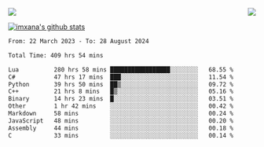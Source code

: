 <p>
  <a href="https://count.getloli.com/"><img src="https://count.getloli.com/get/@xana.readme?theme=moebooru-h"></a>
  <img src="https://weather-icon.journeyad.repl.co/@hangzhou?v=1" align="right">
</p>


<a href="https://github.com/imxana"><img align="center" src="https://github-readme-stats.vercel.app/api?username=imxana&show_icons=true&include_all_commits=true&hide_border=tru&custom_title=imxana%27s%20Github%20Stats" alt="imxana's github stats" /></a> 

<!--START_SECTION:waka-->

```txt
From: 22 March 2023 - To: 28 August 2024

Total Time: 409 hrs 54 mins

Lua          280 hrs 58 mins █████████████████░░░░░░░░   68.55 %
C#           47 hrs 17 mins  ███░░░░░░░░░░░░░░░░░░░░░░   11.54 %
Python       39 hrs 50 mins  ██▒░░░░░░░░░░░░░░░░░░░░░░   09.72 %
C++          21 hrs 8 mins   █▒░░░░░░░░░░░░░░░░░░░░░░░   05.16 %
Binary       14 hrs 23 mins  █░░░░░░░░░░░░░░░░░░░░░░░░   03.51 %
Other        1 hr 42 mins    ░░░░░░░░░░░░░░░░░░░░░░░░░   00.42 %
Markdown     58 mins         ░░░░░░░░░░░░░░░░░░░░░░░░░   00.24 %
JavaScript   48 mins         ░░░░░░░░░░░░░░░░░░░░░░░░░   00.20 %
Assembly     44 mins         ░░░░░░░░░░░░░░░░░░░░░░░░░   00.18 %
C            33 mins         ░░░░░░░░░░░░░░░░░░░░░░░░░   00.14 %
```

<!--END_SECTION:waka-->
